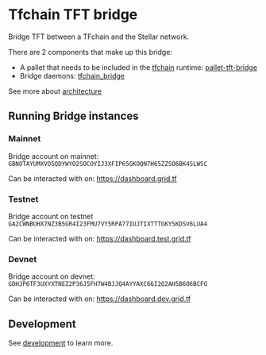 # Tfchain TFT bridge

Bridge TFT between a TFchain and the Stellar network.

There are 2 components that make up this bridge:

- A pallet that needs to be included in the [tfchain](https://github.com/threefoldtech/tfchain) runtime: [pallet-tft-bridge](./pallet-tft-bridge)
- Bridge daemons: [tfchain_bridge](./tfchain_bridge)

See more about [architecture](./docs/architecture.md)

## Running Bridge instances

### Mainnet

Bridge account on mainnet: `GBNOTAYUMXVO5QDYWYO2SOCOYIJ3XFIP65GKOQN7H65ZZSO6BK4SLWSC`

Can be interacted with on: https://dashboard.grid.tf

### Testnet

Bridge account on testnet `GA2CWNBUHX7NZ3B5GR4I23FMU7VY5RPA77IUJTIXTTTGKYSKDSV6LUA4`

Can be interacted with on: https://dashboard.test.grid.tf

### Devnet

Bridge account on devnet: `GDHJP6TF3UXYXTNEZ2P36J5FH7W4BJJQ4AYYAXC66I2Q2AH5B6O6BCFG`

Can be interacted with on: https://dashboard.dev.grid.tf

## Development

See [development](./docs/development.md) to learn more.
